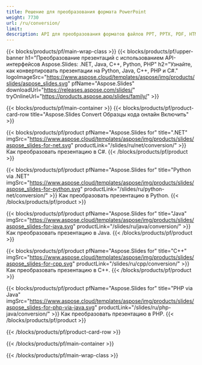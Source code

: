 ```yaml
---
title: Решение для преобразования формата PowerPoint
weight: 7730
url: /ru/conversion/
limit: 
description: API для преобразования форматов файлов PPT, PPTX, PDF, HTML, POTX, POTM и ODP
---
```


{{< blocks/products/pf/main-wrap-class >}}
{{< blocks/products/pf/upper-banner h1="Преобразование презентаций с использованием API-интерфейсов Aspose.Slides: .NET, Java, C++, Python, PHP" h2="Узнайте, как конвертировать презентации на Python, Java, C++, PHP и C#." logoImageSrc="https://www.aspose.cloud/templates/aspose/img/products/slides/aspose_slides.svg" pfName="Aspose.Slides" downloadUrl="https://releases.aspose.com/slides/" tryOnlineUrl="https://products.aspose.app/slides/family/" >}}

{{< blocks/products/pf/main-container >}}
{{< blocks/products/pf/product-card-row title="Aspose.Slides Convert Образцы кода онлайн Включить" >}}

{{< blocks/products/pf/product pfName="Aspose.Slides for" title=".NET" imgSrc="https://www.aspose.cloud/templates/aspose/img/products/slides/aspose_slides-for-net.svg" productLink="/slides/ru/net/conversion/" >}}
Как преобразовать презентацию в C#.
{{< /blocks/products/pf/product >}}

{{< blocks/products/pf/product pfName="Aspose.Slides for" title="Python via .NET" imgSrc="https://www.aspose.cloud/templates/aspose/img/products/slides/aspose_slides-for-python.svg" productLink="/slides/ru/python-net/conversion/" >}}
Как преобразовать презентацию в Python.
{{< /blocks/products/pf/product >}}

{{< blocks/products/pf/product pfName="Aspose.Slides for" title="Java" imgSrc="https://www.aspose.cloud/templates/aspose/img/products/slides/aspose_slides-for-java.svg" productLink="/slides/ru/java/conversion/" >}}
Как преобразовать презентацию в Java.
{{< /blocks/products/pf/product >}}

{{< blocks/products/pf/product pfName="Aspose.Slides for" title="C++" imgSrc="https://www.aspose.cloud/templates/aspose/img/products/slides/aspose_slides-for-cpp.svg" productLink="/slides/ru/cpp/conversion/" >}}
Как преобразовать презентацию в C++.
{{< /blocks/products/pf/product >}}

{{< blocks/products/pf/product pfName="Aspose.Slides for" title="PHP via Java" imgSrc="https://www.aspose.cloud/templates/aspose/img/products/slides/aspose_slides-for-php-via-java.svg" productLink="/slides/ru/php-java/conversion/" >}}
Как преобразовать презентацию в PHP.
{{< /blocks/products/pf/product >}}

{{< /blocks/products/pf/product-card-row >}}

{{< /blocks/products/pf/main-container >}}

{{< /blocks/products/pf/main-wrap-class >}}